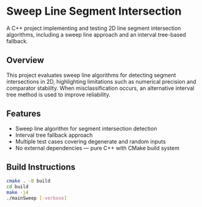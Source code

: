 # Sweep Line Segment Intersection

A C++ project implementing and testing 2D line segment intersection algorithms, including a sweep line approach and an interval tree-based fallback.

## Overview

This project evaluates sweep line algorithms for detecting segment intersections in 2D, highlighting limitations such as numerical precision and comparator stability. When misclassification occurs, an alternative interval tree method is used to improve reliability.

## Features

- Sweep line algorithm for segment intersection detection
- Interval tree fallback approach
- Multiple test cases covering degenerate and random inputs
- No external dependencies — pure C++ with CMake build system

## Build Instructions

```bash
cmake . -B build
cd build
make -j4
./mainSweep [-verbose]
